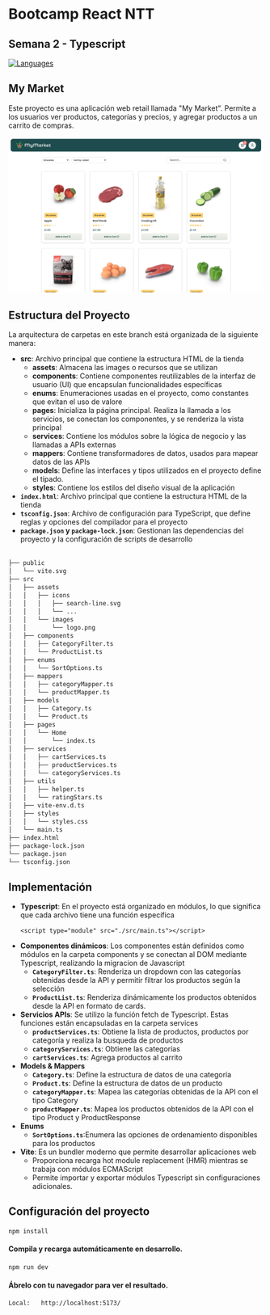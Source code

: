 # Bootcamp React NTT 

## Semana 2 - Typescript


<div align="left">
<a href="https://skillicons.dev">
<img src="https://skillicons.dev/icons?i=html,css,ts,vite" alt="Languages"/>
</a>
</div>


## My Market

Este proyecto es una aplicación web retail llamada "My Market". Permite a los usuarios ver productos, categorías y precios, y agregar productos a un carrito de compras.

![Prototipo](/src/assets/images/screens/prototipo.png)

## Estructura del Proyecto

La arquitectura de carpetas en este branch está organizada de la siguiente manera:

- **src**: Archivo principal que contiene la estructura HTML de la tienda
    - **assets**: Almacena las images o recursos que se utilizan
    - **components**: Contiene componentes reutilizables de la interfaz de usuario (UI) que encapsulan funcionalidades específicas
    - **enums**: Enumeraciones usadas en el proyecto, como constantes que evitan el uso de valore
    - **pages**: Inicializa la página principal. Realiza la llamada a los servicios, se conectan los componentes, y se renderiza la vista principal
    - **services**: Contiene los módulos sobre la lógica de negocio y las llamadas a APIs externas
    - **mappers**: Contiene transformadores de datos, usados para mapear datos de las APIs
    - **models**: Define las interfaces y tipos utilizados en el proyecto define el tipado.
    - **styles**: Contiene los estilos del diseño visual de la aplicación 
- **``index.html``**: Archivo principal que contiene la estructura HTML de la tienda
- **``tsconfig.json``**: Archivo de configuración para TypeScript, que define reglas y opciones del compilador para el proyecto
- **``package.json`` y ``package-lock.json``**:  Gestionan las dependencias del proyecto y la configuración de scripts de desarrollo

```

├── public
│   └── vite.svg
├── src
│   ├── assets
│   │   ├── icons
│   │   │   ├── search-line.svg
│   │   │   └── ...
│   │   └── images
│   │       └── logo.png
│   ├── components
│   │   ├── CategoryFilter.ts
│   │   └── ProductList.ts
│   ├── enums
│   │   └── SortOptions.ts
│   ├── mappers
│   │   ├── categoryMapper.ts
│   │   └── productMapper.ts
│   ├── models
│   │   ├── Category.ts
│   │   └── Product.ts
│   ├── pages
│   │   └── Home
│   │       └── index.ts
│   ├── services
│   │   ├── cartServices.ts
│   │   ├── productServices.ts
│   │   └── categoryServices.ts
│   ├── utils
│   │   ├── helper.ts
│   │   └── ratingStars.ts
│   ├── vite-env.d.ts
│   ├── styles
│   │   └── styles.css
│   └── main.ts
├── index.html
├── package-lock.json
└── package.json
└── tsconfig.json

```

## Implementación

- **Typescript**: En el proyecto está organizado en módulos, lo que significa que cada archivo tiene una función específica
    ```
    <script type="module" src="./src/main.ts"></script>
    ```
- **Componentes dinámicos**: Los componentes están definidos como módulos en la carpeta components y se conectan al DOM mediante Typescript, realizando la migracion de Javascript
    - **``CategoryFilter.ts``**: Renderiza un dropdown con las categorías obtenidas desde la API y permitir filtrar los productos según la selección
    - **``ProductList.ts``**: Renderiza dinámicamente los productos obtenidos desde la API en formato de cards.
- **Servicios APIs**: Se utilizo la función fetch de Typescript. Estas funciones están encapsuladas en la carpeta services
    - **``productServices.ts``**: Obtiene la lista de productos, productos por categoría y realiza la busqueda de productos
    - **``categoryServices.ts``**: Obtiene las categorías
    - **``cartServices.ts``**: Agrega productos al carrito
- **Models & Mappers**
    - **``Category.ts``**: Define la estructura de datos de una categoría
    - **``Product.ts``**: Define la estructura de datos de un producto
    - **``categoryMapper.ts``**: Mapea las categorías obtenidas de la API con el tipo Category
    - **``productMapper.ts``**: Mapea los productos obtenidos de la API con el tipo Product y ProductResponse
- **Enums**
    - **``SortOptions.ts``**:Enumera las opciones de ordenamiento disponibles para los productos
- **Vite**: Es un bundler moderno que permite desarrollar aplicaciones web
    - Proporciona recarga hot module replacement (HMR) mientras se trabaja con módulos ECMAScript
    - Permite importar y exportar módulos Typescript sin configuraciones adicionales.




## Configuración del proyecto
```
npm install
```
#### Compila y recarga automáticamente en desarrollo.
```
npm run dev
```
#### Ábrelo con tu navegador para ver el resultado.
```
Local:   http://localhost:5173/
```
